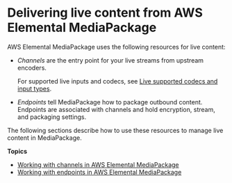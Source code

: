 # Delivering live content from AWS Elemental MediaPackage<a name="live-content"></a>

AWS Elemental MediaPackage uses the following resources for live content:
+ *Channels* are the entry point for your live streams from upstream encoders\.

  For supported live inputs and codecs, see [Live supported codecs and input types](supported-inputs-live.md)\.
+ *Endpoints* tell MediaPackage how to package outbound content\. Endpoints are associated with channels and hold encryption, stream, and packaging settings\.

The following sections describe how to use these resources to manage live content in MediaPackage\.

**Topics**
+ [Working with channels in AWS Elemental MediaPackage](channels.md)
+ [Working with endpoints in AWS Elemental MediaPackage](endpoints.md)